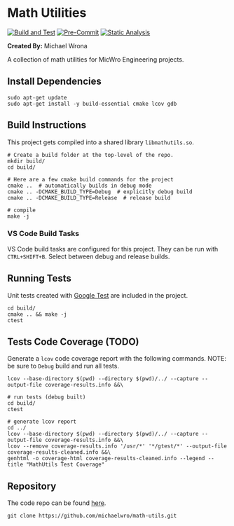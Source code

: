 # Math Utilities

[![Build and Test](https://github.com/michaelwro/math-utils/actions/workflows/build-test.yml/badge.svg)](https://github.com/michaelwro/math-utils/actions/workflows/build-test.yml)  [![Pre-Commit](https://github.com/michaelwro/math-utils/actions/workflows/pre-commit.yml/badge.svg?branch=main)](https://github.com/michaelwro/math-utils/actions/workflows/pre-commit.yml)  [![Static Analysis](https://github.com/michaelwro/math-utils/actions/workflows/static-analysis.yml/badge.svg)](https://github.com/michaelwro/math-utils/actions/workflows/static-analysis.yml)

**Created By:** Michael Wrona

A collection of math utilities for MicWro Engineering projects.

## Install Dependencies

```shell
sudo apt-get update
sudo apt-get install -y build-essential cmake lcov gdb
```

## Build Instructions

This project gets compiled into a shared library `libmathutils.so`.

```shell
# Create a build folder at the top-level of the repo.
mkdir build/
cd build/

# Here are a few cmake build commands for the project
cmake ..  # automatically builds in debug mode
cmake .. -DCMAKE_BUILD_TYPE=Debug  # explicitly debug build
cmake .. -DCMAKE_BUILD_TYPE=Release  # release build

# compile
make -j
```

### VS Code Build Tasks

VS Code build tasks are configured for this project. They can be run with `CTRL+SHIFT+B`. Select between debug and release builds.

## Running Tests

Unit tests created with [Google Test](https://github.com/google/googletest) are included in the project.

```shell
cd build/
cmake .. && make -j
ctest
```

## Tests Code Coverage (TODO)

Generate a `lcov` code coverage report with the following commands. NOTE: be sure to `Debug` build and run all tests.

```shell
lcov --base-directory $(pwd) --directory $(pwd)/../ --capture --output-file coverage-results.info &&\

# run tests (debug built)
cd build/
ctest

# generate lcov report
cd ../
lcov --base-directory $(pwd) --directory $(pwd)/../ --capture --output-file coverage-results.info &&\
lcov --remove coverage-results.info '/usr/*' '*/gtest/*' --output-file coverage-results-cleaned.info &&\
genhtml -o coverage-html coverage-results-cleaned.info --legend --title "MathUtils Test Coverage"
```

## Repository

The code repo can be found [here](https://github.com/michaelwro/math-utils).

```shell
git clone https://github.com/michaelwro/math-utils.git
```
